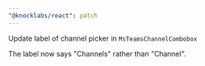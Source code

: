 ```yaml
---
"@knocklabs/react": patch
---
```


Update label of channel picker in `MsTeamsChannelCombobox`

The label now says "Channels" rather than "Channel".
